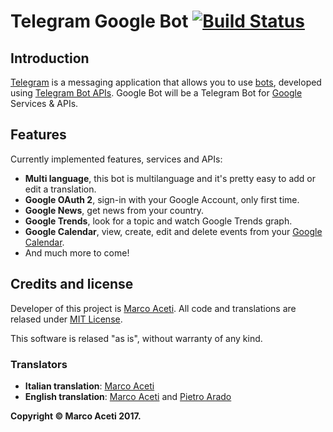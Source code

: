 # Telegram Google Bot [![Build Status](https://travis-ci.org/MarcoBuster/GoogleBot.svg?branch=master)](https://travis-ci.org/MarcoBuster/GoogleBot)
## Introduction
[Telegram](https://telegram.org) is a messaging application that allows you to use [bots](https://core.telegram.org/bots), developed using [Telegram Bot APIs](https://core.telegram.org/bots/api).
Google Bot will be a Telegram Bot for [Google](https://developers.google.com) Services & APIs. 

## Features
Currently implemented features, services and APIs:
* **Multi language**, this bot is multilanguage and it's pretty easy to add or edit a translation.
* **Google OAuth 2**, sign-in with your Google Account, only first time.
* **Google News**, get news from your country.
* **Google Trends**, look for a topic and watch Google Trends graph.
* **Google Calendar**, view, create, edit and delete events from your [Google Calendar](https://calendar.google.com).
* And much more to come!

## Credits and license
Developer of this project is [Marco Aceti](https://telegram.me/MarcoBuster).
All code and translations are relased under [MIT License](https://raw.githubusercontent.com/MarcoBuster/GoogleBot/blob/master/LICENSE).

This software is relased "as is", without warranty of any kind.

### Translators
* **Italian translation**: [Marco Aceti](https://telegram.me/MarcoBuster)
* **English translation**: [Marco Aceti](https://telegram.me/MarcoBuster) and [Pietro Arado](https://telegram.me/ProfOak)

**Copyright © Marco Aceti 2017.**
